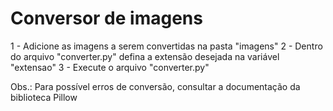 # Conversor de imagens
1 - Adicione as imagens a serem convertidas na pasta "imagens"
2 - Dentro do arquivo "converter.py" defina a extensão desejada na variável "extensao"
3 - Execute o arquivo "converter.py"

Obs.: Para possível erros de conversão, consultar a documentação da biblioteca Pillow
